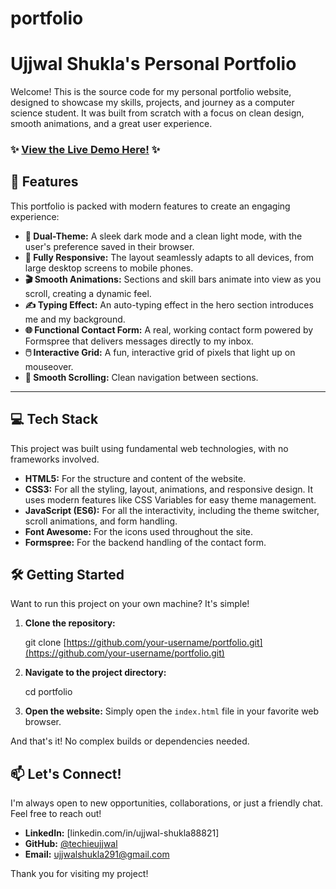 # portfolio
# Ujjwal Shukla's Personal Portfolio

Welcome! This is the source code for my personal portfolio website, designed to showcase my skills, projects, and journey as a computer science student. It was built from scratch with a focus on clean design, smooth animations, and a great user experience.

### ✨ **[View the Live Demo Here!](https://techieujjwal.github.io/portfolio/)** ✨



## 🌟 Features

This portfolio is packed with modern features to create an engaging experience:

* **🎨 Dual-Theme:** A sleek dark mode and a clean light mode, with the user's preference saved in their browser.
* **📱 Fully Responsive:** The layout seamlessly adapts to all devices, from large desktop screens to mobile phones.
* **🎬 Smooth Animations:** Sections and skill bars animate into view as you scroll, creating a dynamic feel.
* **✍️ Typing Effect:** An auto-typing effect in the hero section introduces me and my background.
* **🌐 Functional Contact Form:** A real, working contact form powered by Formspree that delivers messages directly to my inbox.
* **🖱️ Interactive Grid:** A fun, interactive grid of pixels that light up on mouseover.
* **📜 Smooth Scrolling:** Clean navigation between sections.

---

## 💻 Tech Stack

This project was built using fundamental web technologies, with no frameworks involved.

* **HTML5:** For the structure and content of the website.
* **CSS3:** For all the styling, layout, animations, and responsive design. It uses modern features like CSS Variables for easy theme management.
* **JavaScript (ES6):** For all the interactivity, including the theme switcher, scroll animations, and form handling.
* **Font Awesome:** For the icons used throughout the site.
* **Formspree:** For the backend handling of the contact form.

## 🛠️ Getting Started

Want to run this project on your own machine? It's simple!

1.  **Clone the repository:**
    
    git clone [https://github.com/your-username/portfolio.git](https://github.com/your-username/portfolio.git)

2.  **Navigate to the project directory:**
    
    cd portfolio

3.  **Open the website:**
    Simply open the `index.html` file in your favorite web browser.

And that's it! No complex builds or dependencies needed.

## 📫 Let's Connect!

I'm always open to new opportunities, collaborations, or just a friendly chat. Feel free to reach out!

* **LinkedIn:** [linkedin.com/in/ujjwal-shukla88821]
* **GitHub:** [@techieujjwal](https://github.com/techieujjwal)
* **Email:** ujjwalshukla291@gmail.com

Thank you for visiting my project!

